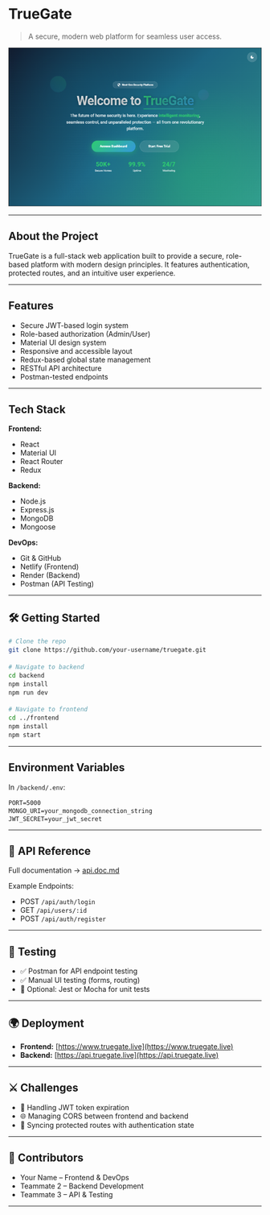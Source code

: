 # TrueGate
> A secure, modern web platform for seamless user access.

<img src = "./screenshots/homepage.png" alt = "Homepage Image">

---
## About the Project

TrueGate is a full-stack web application built to provide a secure, role-based platform with modern design principles. It features authentication, protected routes, and an intuitive user experience.

---

##  Features

-  Secure JWT-based login system
-  Role-based authorization (Admin/User)
-  Material UI design system
-  Responsive and accessible layout
-  Redux-based global state management
-  RESTful API architecture
-  Postman-tested endpoints

---

##  Tech Stack

**Frontend:**
- React
- Material UI
- React Router
- Redux

**Backend:**
- Node.js
- Express.js
- MongoDB
- Mongoose

**DevOps:**
- Git & GitHub
- Netlify (Frontend)
- Render (Backend)
- Postman (API Testing)

---

## 🛠 Getting Started

```bash
# Clone the repo
git clone https://github.com/your-username/truegate.git

# Navigate to backend
cd backend
npm install
npm run dev

# Navigate to frontend
cd ../frontend
npm install
npm start
```

---

## Environment Variables

In `/backend/.env`:

```env
PORT=5000
MONGO_URI=your_mongodb_connection_string
JWT_SECRET=your_jwt_secret
```

---

## 📡 API Reference

Full documentation → [api.doc.md](./api.doc.md)

Example Endpoints:
- POST `/api/auth/login`
- GET `/api/users/:id`
- POST `/api/auth/register`

---

## 🧪 Testing

- ✅ Postman for API endpoint testing
- ✅ Manual UI testing (forms, routing)
- 🧪 Optional: Jest or Mocha for unit tests

---

## 🌍 Deployment

- **Frontend:** [https://www.truegate.live](https://www.truegate.live)
- **Backend:** [https://api.truegate.live](https://api.truegate.live)

---

## ⚔️ Challenges

- 🔁 Handling JWT token expiration
- 🌐 Managing CORS between frontend and backend
- 🧩 Syncing protected routes with authentication state

---

## 👥 Contributors

- Your Name – Frontend & DevOps
- Teammate 2 – Backend Development
- Teammate 3 – API & Testing

---
